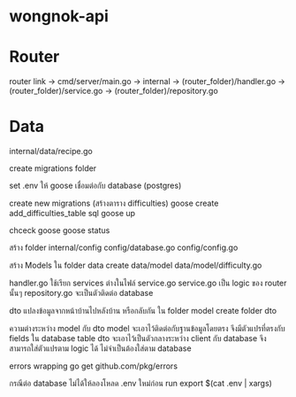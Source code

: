 # wongnok-api

# Router
router link -> cmd/server/main.go -> internal -> (router_folder)/handler.go -> (router_folder)/service.go -> (router_folder)/repository.go

# Data
internal/data/recipe.go

create migrations folder

set .env ให้ goose เชื่อมต่อกับ database (postgres)

create new migrations
(สร้างตาราง difficulties)
goose create add_difficulties_table sql 
goose up

chceck goose
goose status

สร้าง folder internal/config
config/database.go
config/config.go

สร้าง Models
ใน folder data create data/model
data/model/difficulty.go

handler.go ใช้เรียก services ต่างในไฟล์ service.go
service.go เป็น logic ของ router นั้นๆ
repository.go จะเป็นตัวติดต่อ database

dto แปลงข้อมูลจากหน้าบ้านไปหลังบ้าน หรือกลับกัน
ใน folder model create folder dto

ความต่างระหว่าง model กับ dto
model จะเอาไว้ติดต่อกับฐานข้อมูลโดยตรง จึงมีตัวแปรที่ตรงกับ fields ใน database table
dto จะเอาไว้เป็นตัวกลางระหว่าง client กับ database จึงสามารถใส่ตัวแปรตาม logic ได้ ไม่จำเป็นต้องใส่ตาม database

errors wrapping 
go get github.com/pkg/errors

กรณีต่อ database ไม่ได้ให้ลองโหลด .env ใหม่ก่อน run
export $(cat .env | xargs)